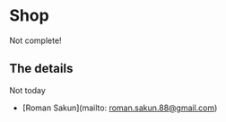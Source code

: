 # Shop

Not complete!

## The details

Not today

- [Roman Sakun](mailto: roman.sakun.88@gmail.com)

